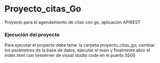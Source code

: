 # Proyecto_citas_Go
Proyecto para el agendamiento de citas con go, aplicación APIREST

### Ejecución del proyecto

Para ejecutar el proyecto debe tener la carpeta proyecto_citas_go, cambiar los parámetros de la base de datos, ejecutar el main y finalmente abrir el index.html con liveserver de visual studio code en el puerto 5500 
